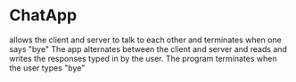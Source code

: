 # ChatApp
allows the client and server to talk to each other and terminates when one says "bye"
The app alternates between the client and server and reads and writes the responses typed in by the user. The program terminates when
the user types "bye"
